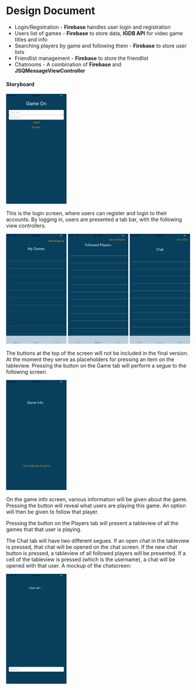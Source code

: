 # Design Document

* Login/Registration - **Firebase** handles user login and registration
* Users list of games - **Firebase** to store data, **IGDB API** for video game titles and info
* Searching players by game and following them - **Firebase** to store user lists
* Friendlist management - **Firebase** to store the friendlist
* Chatrooms - A combination of **Firebase** and **JSQMessageViewController**


#### Storyboard
<img src="https://github.com/cmdras/GameOn/blob/master/doc/login_screen_alpha.png" alt="Login Screen" width="165" height="300">

This is the login screen, where users can register and login to their accounts. By logging in, users are presented a tab bar, with the following view controllers.

<img src="https://github.com/cmdras/GameOn/blob/master/doc/games_list_alpha.png" alt="Games List" width="165" height="300">
<img src="https://github.com/cmdras/GameOn/blob/master/doc/players_screen_alpha.png" alt="Players List" width="165" height="300">
<img src="https://github.com/cmdras/GameOn/blob/master/doc/chat_list_screen_alpha.png" alt="Chat List" width="165" height="300">

The buttons at the top of the screen will not be included in the final version. At the moment they serve as placeholders for pressing an item on the tableview. Pressing the button on the Game tab will perform a segue to the following screen.


<img src="https://github.com/cmdras/GameOn/blob/master/doc/game_info_screen_alpha.png" alt="Game Info" width="165" height="300">

On the game info screen, various information will be given about the game. Pressing the button will reveal what users are playing this game. An option will then be given to follow that player.

Pressing the button on the Players tab will present a tableview of all the games that that user is playing.

The Chat tab will have two different segues. If an open chat in the tableview is pressed, that chat will be opened on the chat screen. If the new chat button
is pressed, a tableview of all followed players will be presented. If a cell of the tableview is pressed (which is the username), a chat will be 
opened with that user. A mockup of the chatscreen:

<img src="https://github.com/cmdras/GameOn/blob/master/doc/chatroom_screen_alpha.png" alt="Chatroom" width="165" height="300">


